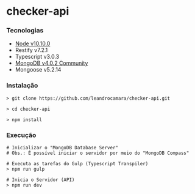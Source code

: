 # checker-api

### Tecnologias
* [Node v10.10.0](https://nodejs.org/en/download/current/)
* Restify v7.2.1
* Typescript v3.0.3
* [MongoDB v4.0.2 Community](https://www.mongodb.com/download-center?jmp=nav#community)
* Mongoose v5.2.14

### Instalação
    > git clone https://github.com/leandrocamara/checker-api.git

    > cd checker-api

    > npm install

### Execução
    # Inicializar o "MongoDB Database Server"
    # Obs.: É possível iniciar o servidor por meio do "MongoDB Compass"

    # Executa as tarefas do Gulp (Typescript Transpiler)
    > npm run gulp

    # Inicia o Servidor (API)
    > npm run dev